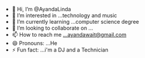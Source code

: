 - 👋 Hi, I’m @AyandaLinda
- 👀 I’m interested in ...technology and music
- 🌱 I’m currently learning ...computer science degree
- 💞️ I’m looking to collaborate on ...
- 📫 How to reach me ...ayandawait@gmail.com
- 😄 Pronouns: ...He
- ⚡ Fun fact: ...i'm a DJ and a Technician
